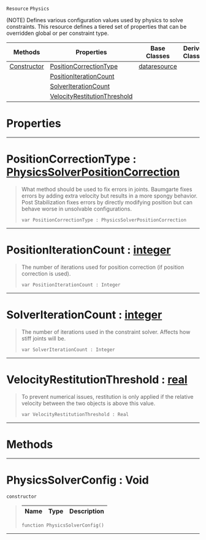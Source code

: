  `Resource` `Physics`



(NOTE) Defines various configuration values used by physics to solve constraints. This resource defines a tiered set of properties that can be overridden global or per constraint type.

|Methods|Properties|Base Classes|Derived Classes|
|---|---|---|---|
|[Constructor](physicssolverconfig.md#physicssolverconfig-void)|[PositionCorrectionType](physicssolverconfig.md#positioncorrectiontype-z)|[dataresource](dataresource.md)| |
| |[PositionIterationCount](physicssolverconfig.md#positioniterationcount-z)| | |
| |[SolverIterationCount](physicssolverconfig.md#solveriterationcount-zer)| | |
| |[VelocityRestitutionThreshold](physicssolverconfig.md#velocityrestitutionthres)| | |


 #  Properties


---  
 #  PositionCorrectionType : [PhysicsSolverPositionCorrection](../enum_reference.md#physicssolverpositioncorrection)

> What method should be used to fix errors in joints. Baumgarte fixes errors by adding extra velocity but results in a more spongy behavior. Post Stabilization fixes errors by directly modifying position but can behave worse in unsolvable configurations.
> ```TS:Nada
> var PositionCorrectionType : PhysicsSolverPositionCorrection


---  
 #  PositionIterationCount : [integer](../nada_base_types/integer.md)

> The number of iterations used for position correction (if position correction is used).
> ```TS:Nada
> var PositionIterationCount : Integer


---  
 #  SolverIterationCount : [integer](../nada_base_types/integer.md)

> The number of iterations used in the constraint solver. Affects how stiff joints will be.
> ```TS:Nada
> var SolverIterationCount : Integer


---  
 #  VelocityRestitutionThreshold : [real](../nada_base_types/real.md)

> To prevent numerical issues, restitution is only applied if the relative velocity between the two objects is above this value.
> ```TS:Nada
> var VelocityRestitutionThreshold : Real


---  
 #  Methods


---  
 #  PhysicsSolverConfig : Void

 `constructor`

> 
> |Name|Type|Description|
> |---|---|---|
> ```TS:Nada
> function PhysicsSolverConfig()
> ``` 


---  
 

 